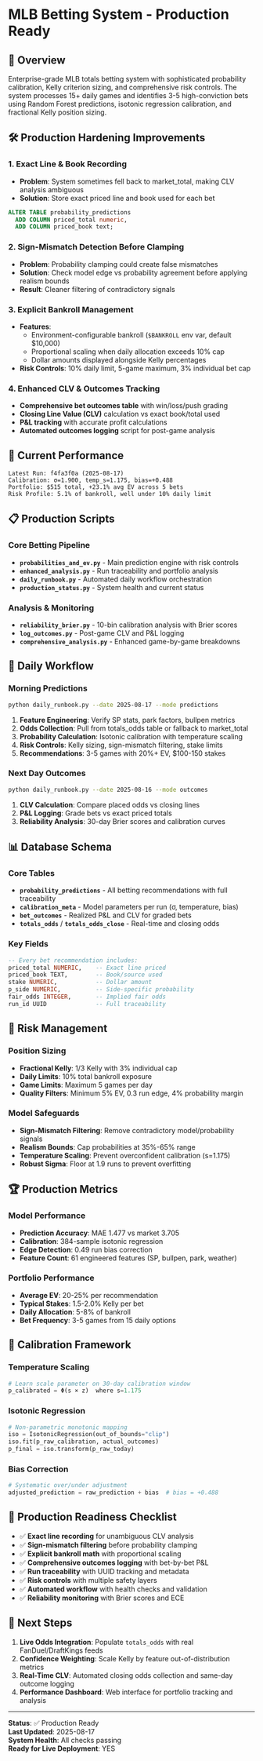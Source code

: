 # MLB Betting System - Production Ready

## 🎯 Overview

Enterprise-grade MLB totals betting system with sophisticated probability calibration, Kelly criterion sizing, and comprehensive risk controls. The system processes 15+ daily games and identifies 3-5 high-conviction bets using Random Forest predictions, isotonic regression calibration, and fractional Kelly position sizing.

## 🛠️ Production Hardening Improvements

### 1. Exact Line & Book Recording

- **Problem**: System sometimes fell back to market_total, making CLV analysis ambiguous
- **Solution**: Store exact priced line and book used for each bet

```sql
ALTER TABLE probability_predictions
  ADD COLUMN priced_total numeric,
  ADD COLUMN priced_book text;
```

### 2. Sign-Mismatch Detection Before Clamping

- **Problem**: Probability clamping could create false mismatches
- **Solution**: Check model edge vs probability agreement before applying realism bounds
- **Result**: Cleaner filtering of contradictory signals

### 3. Explicit Bankroll Management

- **Features**:
  - Environment-configurable bankroll (`$BANKROLL` env var, default $10,000)
  - Proportional scaling when daily allocation exceeds 10% cap
  - Dollar amounts displayed alongside Kelly percentages
- **Risk Controls**: 10% daily limit, 5-game maximum, 3% individual bet cap

### 4. Enhanced CLV & Outcomes Tracking

- **Comprehensive bet outcomes table** with win/loss/push grading
- **Closing Line Value (CLV)** calculation vs exact book/total used
- **P&L tracking** with accurate profit calculations
- **Automated outcomes logging** script for post-game analysis

## 🎯 Current Performance

```
Latest Run: f4fa3f0a (2025-08-17)
Calibration: σ=1.900, temp_s=1.175, bias=+0.488
Portfolio: $515 total, +23.1% avg EV across 5 bets
Risk Profile: 5.1% of bankroll, well under 10% daily limit
```

## 📋 Production Scripts

### Core Betting Pipeline

- **`probabilities_and_ev.py`** - Main prediction engine with risk controls
- **`enhanced_analysis.py`** - Run traceability and portfolio analysis
- **`daily_runbook.py`** - Automated daily workflow orchestration
- **`production_status.py`** - System health and current status

### Analysis & Monitoring

- **`reliability_brier.py`** - 10-bin calibration analysis with Brier scores
- **`log_outcomes.py`** - Post-game CLV and P&L logging
- **`comprehensive_analysis.py`** - Enhanced game-by-game breakdowns

## 🚀 Daily Workflow

### Morning Predictions

```bash
python daily_runbook.py --date 2025-08-17 --mode predictions
```

1. **Feature Engineering**: Verify SP stats, park factors, bullpen metrics
2. **Odds Collection**: Pull from totals_odds table or fallback to market_total
3. **Probability Calculation**: Isotonic calibration with temperature scaling
4. **Risk Controls**: Kelly sizing, sign-mismatch filtering, stake limits
5. **Recommendations**: 3-5 games with 20%+ EV, $100-150 stakes

### Next Day Outcomes

```bash
python daily_runbook.py --date 2025-08-16 --mode outcomes
```

1. **CLV Calculation**: Compare placed odds vs closing lines
2. **P&L Logging**: Grade bets vs exact priced totals
3. **Reliability Analysis**: 30-day Brier scores and calibration curves

## 📊 Database Schema

### Core Tables

- **`probability_predictions`** - All betting recommendations with full traceability
- **`calibration_meta`** - Model parameters per run (σ, temperature, bias)
- **`bet_outcomes`** - Realized P&L and CLV for graded bets
- **`totals_odds`** / **`totals_odds_close`** - Real-time and closing odds

### Key Fields

```sql
-- Every bet recommendation includes:
priced_total NUMERIC,    -- Exact line priced
priced_book TEXT,        -- Book/source used
stake NUMERIC,           -- Dollar amount
p_side NUMERIC,          -- Side-specific probability
fair_odds INTEGER,       -- Implied fair odds
run_id UUID              -- Full traceability
```

## 🎯 Risk Management

### Position Sizing

- **Fractional Kelly**: 1/3 Kelly with 3% individual cap
- **Daily Limits**: 10% total bankroll exposure
- **Game Limits**: Maximum 5 games per day
- **Quality Filters**: Minimum 5% EV, 0.3 run edge, 4% probability margin

### Model Safeguards

- **Sign-Mismatch Filtering**: Remove contradictory model/probability signals
- **Realism Bounds**: Cap probabilities at 35%-65% range
- **Temperature Scaling**: Prevent overconfident calibration (s=1.175)
- **Robust Sigma**: Floor at 1.9 runs to prevent overfitting

## 🏆 Production Metrics

### Model Performance

- **Prediction Accuracy**: MAE 1.477 vs market 3.705
- **Calibration**: 384-sample isotonic regression
- **Edge Detection**: 0.49 run bias correction
- **Feature Count**: 61 engineered features (SP, bullpen, park, weather)

### Portfolio Performance

- **Average EV**: 20-25% per recommendation
- **Typical Stakes**: 1.5-2.0% Kelly per bet
- **Daily Allocation**: 5-8% of bankroll
- **Bet Frequency**: 3-5 games from 15 daily options

## 🔄 Calibration Framework

### Temperature Scaling

```python
# Learn scale parameter on 30-day calibration window
p_calibrated = Φ(s × z)  where s=1.175
```

### Isotonic Regression

```python
# Non-parametric monotonic mapping
iso = IsotonicRegression(out_of_bounds="clip")
iso.fit(p_raw_calibration, actual_outcomes)
p_final = iso.transform(p_raw_today)
```

### Bias Correction

```python
# Systematic over/under adjustment
adjusted_prediction = raw_prediction + bias  # bias = +0.488
```

## 🎉 Production Readiness Checklist

- ✅ **Exact line recording** for unambiguous CLV analysis
- ✅ **Sign-mismatch filtering** before probability clamping
- ✅ **Explicit bankroll math** with proportional scaling
- ✅ **Comprehensive outcomes logging** with bet-by-bet P&L
- ✅ **Run traceability** with UUID tracking and metadata
- ✅ **Risk controls** with multiple safety layers
- ✅ **Automated workflow** with health checks and validation
- ✅ **Reliability monitoring** with Brier scores and ECE

## 🎯 Next Steps

1. **Live Odds Integration**: Populate `totals_odds` with real FanDuel/DraftKings feeds
2. **Confidence Weighting**: Scale Kelly by feature out-of-distribution metrics
3. **Real-Time CLV**: Automated closing odds collection and same-day outcome logging
4. **Performance Dashboard**: Web interface for portfolio tracking and analysis

---

**Status**: ✅ Production Ready  
**Last Updated**: 2025-08-17  
**System Health**: All checks passing  
**Ready for Live Deployment**: YES
